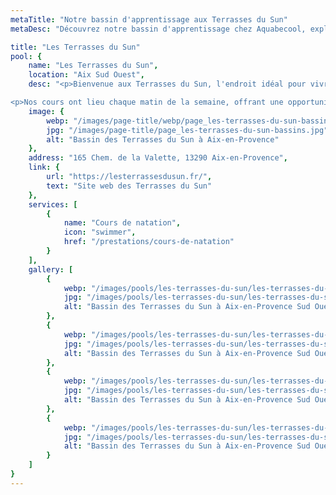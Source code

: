 ```yaml
---
metaTitle: "Notre bassin d'apprentissage aux Terrasses du Sun"
metaDesc: "Découvrez notre bassin d'apprentissage chez Aquabecool, exploité par Maître-Baigneur pour des cours de natation et bébé nageur. Profitez d'un environnement sécurisé et adapté pour apprendre à nager dans les meilleures conditions avec nos professionnels qualifiés."

title: "Les Terrasses du Sun"
pool: {
	name: "Les Terrasses du Sun",
	location: "Aix Sud Ouest",
	desc: "<p>Bienvenue aux Terrasses du Sun, l'endroit idéal pour vivre une expérience de baignade innovante et divertissante à Aix-en-Provence. Nos cours de natation sont conçus pour convenir à tous les âges, vous permettant de découvrir le plaisir de nager tout en vous amusant. Rejoignez-nous aux Terrasses du Sun pour des cours de natation inoubliables.</p>

<p>Nos cours ont lieu chaque matin de la semaine, offrant une opportunité de développer vos compétences en natation dans un environnement agréable. Venez découvrir le plaisir de la natation dans une atmosphère unique et conviviale.</p>",
	image: {
		webp: "/images/page-title/webp/page_les-terrasses-du-sun-bassins.webp",
		jpg: "/images/page-title/page_les-terrasses-du-sun-bassins.jpg",
		alt: "Bassin des Terrasses du Sun à Aix-en-Provence"
	},
	address: "165 Chem. de la Valette, 13290 Aix-en-Provence",
	link: {
		url: "https://lesterrassesdusun.fr/",
		text: "Site web des Terrasses du Sun"
	},
	services: [
		{
			name: "Cours de natation",
			icon: "swimmer",
			href: "/prestations/cours-de-natation"
		}
	],
	gallery: [
		{
			webp: "/images/pools/les-terrasses-du-sun/les-terrasses-du-sun-1.webp",
			jpg: "/images/pools/les-terrasses-du-sun/les-terrasses-du-sun-1.jpg",
			alt: "Bassin des Terrasses du Sun à Aix-en-Provence Sud Ouest"
		},
		{
			webp: "/images/pools/les-terrasses-du-sun/les-terrasses-du-sun-2.webp",
			jpg: "/images/pools/les-terrasses-du-sun/les-terrasses-du-sun-2.jpg",
			alt: "Bassin des Terrasses du Sun à Aix-en-Provence Sud Ouest"
		},
		{
			webp: "/images/pools/les-terrasses-du-sun/les-terrasses-du-sun-3.webp",
			jpg: "/images/pools/les-terrasses-du-sun/les-terrasses-du-sun-3.jpg",
			alt: "Bassin des Terrasses du Sun à Aix-en-Provence Sud Ouest"
		},
		{
			webp: "/images/pools/les-terrasses-du-sun/les-terrasses-du-sun-4.webp",
			jpg: "/images/pools/les-terrasses-du-sun/les-terrasses-du-sun-4.jpg",
			alt: "Bassin des Terrasses du Sun à Aix-en-Provence Sud Ouest"
		}
	]
}
---
```

